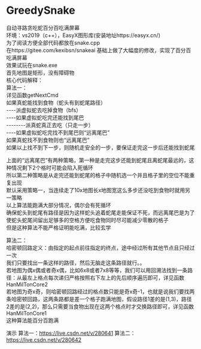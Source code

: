 # GreedySnake
自动寻路贪吃蛇百分百吃满屏幕  
环境：vs2019（c++），EasyX图形库(安装地址https://easyx.cn/)  
为了阅读方便全部代码都放在snake.cpp  
在https://gitee.com/kexibsn/snakeai 基础上做了大幅度的修改，实现了百分百吃满屏幕  
效果试玩在snake.exe  
首先地图是矩形，没有障碍物  
核心代码解释：  
算法一：  
详见函数getNextCmd  
如果真蛇能找到食物（蛇头有到蛇尾路径）  
----派虚拟蛇去吃掉食物（bfs）  
----如果虚拟蛇吃完还能找到尾巴  
--------派真蛇真正去吃（只走一步）  
----如果虚拟蛇吃完找不到尾巴则“远离尾巴”  
如果真蛇找不到食物则也“远离尾巴”  
如果以上找不到下一步，则随机走安全的一步，要保证走完这一步后还能找到蛇尾  

上面的“远离尾巴”有两种策略，第一种是走完这步还能到蛇尾且离蛇尾最远的，这种情况剩下2个格时可能会陷入死循环  
所以第二种策略是从走完还能到蛇尾的格子中随机选一个并且格子里的空位不能重复出现  
默认采用策略一，当连续走了10x地图长x地图宽这么多步还没吃到食物时就用另一策略  
以上算法能跑满大部分情况，偶尔会有死循环  
确保蛇头到蛇尾有路径是因为这样蛇头追着蛇尾走能保证不死，而远离尾巴是为了使蛇头蛇尾间留出足够多的空格方便吃食物同时尽可能减少零散的格子  
但是这种算法不能严格证明能吃满，比较玄学  

算法二：  
哈密顿回路定义：由指定的起点前往指定的终点，途中经过所有其他节点且只经过一次  
我们只要找出一条这样的路径，然后无脑走这条路径就行。。  
若地图为偶x偶或者奇x偶，比如6x8或者7x8等等，我们可以用回溯法找到一条路径：从最左上格点每次递归严格按照右下左上的先后顺序遍历即可，详见函数HanMilTonCore2  
若地图为奇x奇，则哈密顿回路经过的格点数只能是奇x奇-1，也就是说我们要找两条哈密顿回路，这两条路都是差一个格子跑满地图，假设路径1差的是(1,3)，路径2差的是(2,2)，那么只需要当食物出现在这两个格点时才交换路径即可，详见函数HanMilTonCore1  
这种算法能百分百跑满

演示
算法一：https://live.csdn.net/v/280641
算法二：https://live.csdn.net/v/280642
